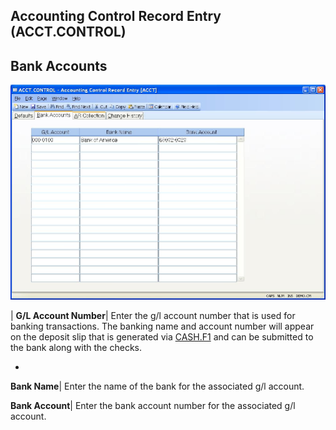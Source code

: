 ## Accounting Control Record Entry (ACCT.CONTROL)
<PageHeader />

## Bank Accounts

![](./ACCT-CONTROL-2.jpg)

| **G/L Account Number**|  Enter the g/l account number that is used for
banking transactions. The banking name and account number will appear on the
deposit slip that is generated via [CASH.F1](../CASH-F1/README.md) and can be submitted
to the bank along with the checks.

-  
**Bank Name**|  Enter the name of the bank for the associated g/l account.

**Bank Account**|  Enter the bank account number for the associated g/l
account.


<badge text= "Version 8.10.57 " vertical="middle" />

<PageFooter />
